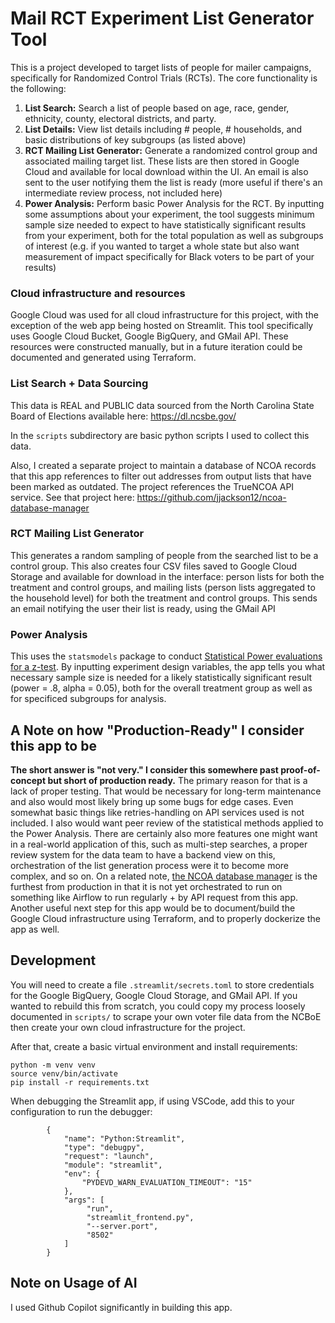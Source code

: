 # Mail RCT Experiment List Generator Tool

This is a project developed to target lists of people for mailer campaigns, specifically for Randomized Control Trials (RCTs). The core functionality is the following:
1. **List Search:** Search a list of people based on age, race, gender, ethnicity, county, electoral districts, and party.
2. **List Details:** View list details including # people, # households, and basic distributions of key subgroups (as listed above)
3. **RCT Mailing List Generator:** Generate a randomized control group and associated mailing target list. These lists are then stored in Google Cloud and available for local download within the UI. An email is also sent to the user notifying them the list is ready (more useful if there's an intermediate review process, not included here)
4. **Power Analysis:** Perform basic Power Analysis for the RCT. By inputting some assumptions about your experiment, the tool suggests minimum sample size needed to expect to have statistically significant results from your experiment, both for the total population as well as subgroups of interest (e.g. if you wanted to target a whole state but also want measurement of impact specifically for Black voters to be part of your results)

### Cloud infrastructure and resources
Google Cloud was used for all cloud infrastructure for this project, with the exception of the web app being hosted on Streamlit. This tool specifically uses Google Cloud Bucket, Google BigQuery, and GMail API. These resources were constructed manually, but in a future iteration could be documented and generated using Terraform.

### List Search + Data Sourcing
This data is REAL and PUBLIC data sourced from the North Carolina State Board of Elections available here: https://dl.ncsbe.gov/

In the `scripts` subdirectory are basic python scripts I used to collect this data.

Also, I created a separate project to maintain a database of NCOA records that this app references to filter out addresses from output lists that have been marked as outdated. The project references the TrueNCOA API service. See that project here: https://github.com/jjackson12/ncoa-database-manager

### RCT Mailing List Generator
This generates a random sampling of people from the searched list to be a control group. This also creates four CSV files saved to Google Cloud Storage and available for download in the interface: person lists for both the treatment and control groups, and mailing lists (person lists aggregated to the household level) for both the treatment and control groups. This sends an email notifying the user their list is ready, using the GMail API

### Power Analysis
This uses the `statsmodels` package to conduct [Statistical Power evaluations for a z-test](https://www.statsmodels.org/dev/generated/statsmodels.stats.power.NormalIndPower.html). By inputting experiment design variables, the app tells you what necessary sample size is needed for a likely statistically significant result (power = .8, alpha = 0.05), both for the overall treatment group as well as for specificed subgroups for analysis.

## A Note on how "Production-Ready" I consider this app to be
**The short answer is "not very." I consider this somewhere past proof-of-concept but short of production ready.** The primary reason for that is a lack of proper testing. That would be necessary for long-term maintenance and also would most likely bring up some bugs for edge cases. Even somewhat basic things like retries-handling on API services used is not included. I also would want peer review of the statistical methods applied to the Power Analysis. There are certainly also more features one might want in a real-world application of this, such as multi-step searches, a proper review system for the data team to have a backend view on this, orchestration of the list generation process were it to become more complex, and so on. On a related note, [the NCOA database manager](https://github.com/jjackson12/ncoa-database-manager) is the furthest from production in that it is not yet orchestrated to run on something like Airflow to run regularly + by API request from this app. Another useful next step for this app would be to document/build the Google Cloud infrastructure using Terraform, and to properly dockerize the app as well.

## Development

You will need to create a file `.streamlit/secrets.toml` to store credentials for the Google BigQuery, Google Cloud Storage, and GMail API. If you wanted to rebuild this from scratch, you could copy my process loosely documented in `scripts/` to scrape your own voter file data from the NCBoE then create your own cloud infrastructure for the project.

After that, create a basic virtual environment and install requirements:
```
python -m venv venv
source venv/bin/activate
pip install -r requirements.txt
```

When debugging the Streamlit app, if using VSCode, add this to your configuration to run the debugger:
```
        {
            "name": "Python:Streamlit",
            "type": "debugpy",
            "request": "launch",
            "module": "streamlit",
            "env": {
                "PYDEVD_WARN_EVALUATION_TIMEOUT": "15"
            },
            "args": [
                 "run",
                 "streamlit_frontend.py",
                 "--server.port",
                 "8502"
            ]
        }
```

## Note on Usage of AI
I used Github Copilot significantly in building this app.
